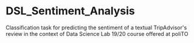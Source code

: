 # DSL_Sentiment_Analysis
Classification task for predicting the sentiment of a textual TripAdvisor's review in the context of Data Science Lab 19/20 course offered at poliTO
